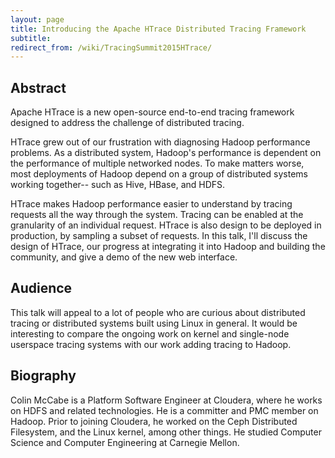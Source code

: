 ```yaml
---
layout: page
title: Introducing the Apache HTrace Distributed Tracing Framework
subtitle: 
redirect_from: /wiki/TracingSummit2015HTrace/
---
```


## Abstract
Apache HTrace is a new open-source end-to-end tracing framework designed to address the challenge of distributed tracing.

HTrace grew out of our frustration with diagnosing Hadoop performance problems. As a distributed system, Hadoop's performance is dependent on the performance of multiple networked nodes. To make matters worse, most deployments of Hadoop depend on a group of distributed systems working together-- such as Hive, HBase, and HDFS.

HTrace makes Hadoop performance easier to understand by tracing requests all the way through the system. Tracing can be enabled at the granularity of an individual request. HTrace is also design to be deployed in production, by sampling a subset of requests. In this talk, I'll discuss the design of HTrace, our progress at integrating it into Hadoop and building the community, and give a demo of the new web interface.

## Audience
This talk will appeal to a lot of people who are curious about distributed tracing or distributed systems built using Linux in general. It would be interesting to compare the ongoing work on kernel and single-node userspace tracing systems with our work adding tracing to Hadoop.

## Biography
Colin McCabe is a Platform Software Engineer at Cloudera, where he works on HDFS and related technologies. He is a committer and PMC member on Hadoop. Prior to joining Cloudera, he worked on the Ceph Distributed Filesystem, and the Linux kernel, among other things. He studied Computer Science and Computer Engineering at Carnegie Mellon.
